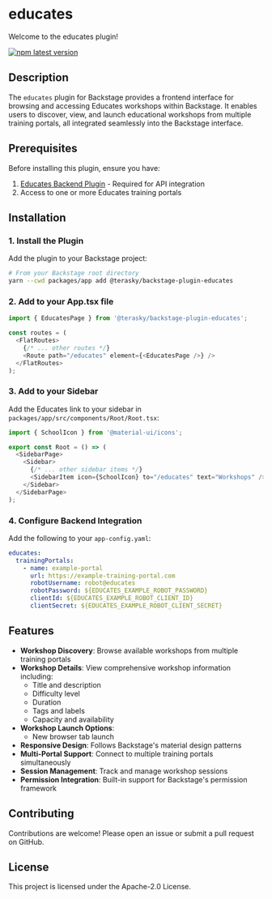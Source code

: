 # educates

Welcome to the educates plugin!

[![npm latest version](https://img.shields.io/npm/v/@terasky/backstage-plugin-educates/latest.svg)](https://www.npmjs.com/package/@terasky/backstage-plugin-educates)

## Description

The `educates` plugin for Backstage provides a frontend interface for browsing and accessing Educates workshops within Backstage. It enables users to discover, view, and launch educational workshops from multiple training portals, all integrated seamlessly into the Backstage interface.

## Prerequisites

Before installing this plugin, ensure you have:

1. [Educates Backend Plugin](../educates-backend/README.md) - Required for API integration
2. Access to one or more Educates training portals

## Installation

### 1. Install the Plugin

Add the plugin to your Backstage project:

```bash
# From your Backstage root directory
yarn --cwd packages/app add @terasky/backstage-plugin-educates
```

### 2. Add to your App.tsx file

```typescript
import { EducatesPage } from '@terasky/backstage-plugin-educates';

const routes = (
  <FlatRoutes>
    {/* ... other routes */}
    <Route path="/educates" element={<EducatesPage />} />
  </FlatRoutes>
);
```

### 3. Add to your Sidebar

Add the Educates link to your sidebar in `packages/app/src/components/Root/Root.tsx`:

```typescript
import { SchoolIcon } from '@material-ui/icons';

export const Root = () => (
  <SidebarPage>
    <Sidebar>
      {/* ... other sidebar items */}
      <SidebarItem icon={SchoolIcon} to="/educates" text="Workshops" />
    </Sidebar>
  </SidebarPage>
);
```

### 4. Configure Backend Integration

Add the following to your `app-config.yaml`:

```yaml
educates:
  trainingPortals:
    - name: example-portal
      url: https://example-training-portal.com
      robotUsername: robot@educates
      robotPassword: ${EDUCATES_EXAMPLE_ROBOT_PASSWORD}
      clientId: ${EDUCATES_EXAMPLE_ROBOT_CLIENT_ID}
      clientSecret: ${EDUCATES_EXAMPLE_ROBOT_CLIENT_SECRET}
```

## Features

- **Workshop Discovery**: Browse available workshops from multiple training portals
- **Workshop Details**: View comprehensive workshop information including:
  - Title and description
  - Difficulty level
  - Duration
  - Tags and labels
  - Capacity and availability
- **Workshop Launch Options**:
  - New browser tab launch
- **Responsive Design**: Follows Backstage's material design patterns
- **Multi-Portal Support**: Connect to multiple training portals simultaneously
- **Session Management**: Track and manage workshop sessions
- **Permission Integration**: Built-in support for Backstage's permission framework

## Contributing

Contributions are welcome! Please open an issue or submit a pull request on GitHub.

## License

This project is licensed under the Apache-2.0 License. 